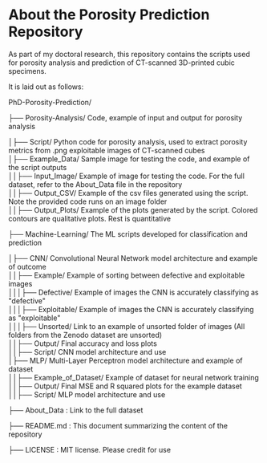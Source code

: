 # About the Porosity Prediction Repository

As part of my doctoral research, this repository contains the scripts used for porosity analysis and prediction of CT-scanned 3D-printed cubic specimens.  

It is laid out as follows:

PhD-Porosity-Prediction/  
                                                                                                                                                                                  
├── Porosity-Analysis/                  Code, example of input and output for porosity analysis  
                                                                                                                                                                                  
│├── Script/                          Python code for porosity analysis, used to extract porosity metrics from .png exploitable images of CT-scanned cubes  
│├── Example_Data/                    Sample image for testing the code, and example of the script outputs  
││├── Input_Image/                Example of image for testing the code.  For the full dataset, refer to the About_Data file in the repository  
││├── Output_CSV/                 Example of the csv files generated using the script. Note the provided code runs on an image folder  
││├── Output_Plots/               Example of the plots generated by the script. Colored contours are qualitative plots. Rest is quantitative   
                                                                                                                                                                                  
                                                                                                                                                                                  
├── Machine-Learning/                   The ML scripts developed for classification and prediction  
                                                                                                                                                                                  
│├── CNN/                             Convolutional Neural Network model architecture and example of outcome    
││├── Example/                  Example of sorting between defective and exploitable images  
│││├── Defective/               Example of images the CNN is accurately classifying as "defective"  
│││├── Exploitable/             Example of images the CNN is accurately classifying as "exploitable"  
│││├── Unsorted/                Link to an example of unsorted folder of images (All folders from the Zenodo dataset are unsorted)  
││├── Output/                   Final accuracy and loss plots  
││├── Script/                   CNN model architecture and use  
│├── MLP/                            Multi-Layer Perceptron model architecture and example of dataset  
││├── Example_of_Dataset/         Example of dataset for neural network training  
││├── Output/                     Final MSE and R squared plots for the example dataset  
││├── Script/                     MLP model architecture and use  
                                                                          
                                                                                                                                                                                  
├── About_Data                         : Link to the full dataset  
                                                                                                                                                                                  
├── README.md                         :  This document summarizing the content of the repository  
                                                                                                                                                                                  
├── LICENSE                         :    MIT license. Please credit for use  
                                                                                                                                                                                  
